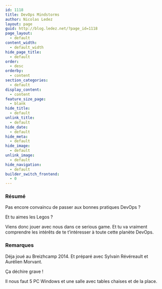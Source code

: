 ```yaml
---
id: 1118
title: DevOps Mindstorms
author: Nicolas Ledez
layout: page
guid: http://blog.ledez.net/?page_id=1118
page_layout:
  - default
content_width:
  - default_width
hide_page_title:
  - default
order:
  - desc
orderby:
  - content
section_categories:
  - default
display_content:
  - content
feature_size_page:
  - blank
hide_title:
  - default
unlink_title:
  - default
hide_date:
  - default
hide_meta:
  - default
hide_image:
  - default
unlink_image:
  - default
hide_navigation:
  - default
builder_switch_frontend:
  - 0
---
```

### Résumé

Pas encore convaincu de passer aux bonnes pratiques DevOps ?

Et tu aimes les Legos ?

Viens donc jouer avec nous dans ce serious game. Et tu va vraiment comprendre les intérêts de te t&rsquo;intéresser à toute cette planète DevOps.

### Remarques

Déja joué au Breizhcamp 2014. Et préparé avec Sylvain Révéreault et Aurélien Morvant.

Ça déchire grave !

Il nous faut 5 PC Windows et une salle avec tables chaises et de la place.
